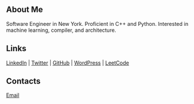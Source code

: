 ## About Me
Software Engineer in New York. Proficient in C++ and Python. Interested in machine learning, compiler, and architecture.

## Links
[LinkedIn](https://www.linkedin.com/in/shikaili/) | [Twitter](https://twitter.com/levendlee) | [GitHub](https://github.com/levendlee) | [WordPress](https://levendlee.wordpress.com) | [LeetCode](https://leetcode.com/levendlee)

## Contacts
[Email](mailto:levedlee@gmail.com)
